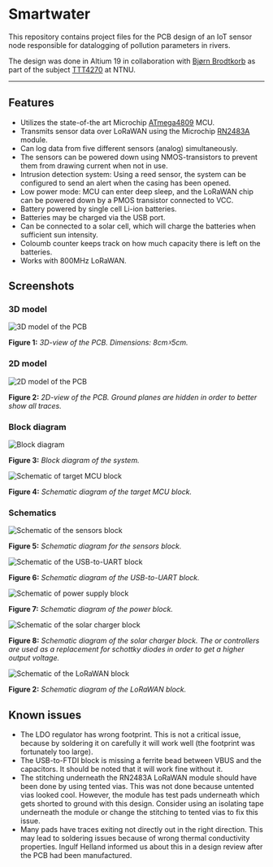 # Smartwater


This repository contains project files for the PCB design of an IoT sensor node responsible for datalogging of pollution parameters in rivers. 

The design was done in Altium 19 in collaboration with [Bjørn Brodtkorb](https://github.com/bjornbrodtkorb) as part of the subject [TTT4270](https://www.ntnu.no/studier/emner/TTT4270/2018) at NTNU.

---

## Features

* Utilizes the state-of-the art Microchip [ATmega4809](https://www.microchip.com/wwwproducts/en/ATMEGA4809) MCU.
* Transmits sensor data over LoRaWAN using the Microchip [RN2483A](https://www.microchip.com/wwwproducts/en/RN2483) module.
* Can log data from five different sensors (analog) simultaneously.
* The sensors can be powered down using NMOS-transistors to prevent them from drawing current when not in use.
* Intrusion detection system: Using a reed sensor, the system can be configured to send an alert when the casing has been opened.
* Low power mode: MCU can enter deep sleep, and the LoRaWAN chip can be powered down by a PMOS transistor connected to VCC.
* Battery powered by single cell Li-ion batteries.
* Batteries may be charged via the USB port.
* Can be connected to a solar cell, which will charge the batteries when sufficient sun intensity.
* Coloumb counter keeps track on how much capacity there is left on the batteries.
* Works with 800MHz LoRaWAN.


## Screenshots

### 3D model

![3D model of the PCB](./static/PCB_3D_Screenshot.png)

**Figure 1:** *3D-view of the PCB. Dimensions: 8cm☓5cm.*

### 2D model

![2D model of the PCB](./static/2D-view.png)

**Figure 2:** *2D-view of the PCB. Ground planes are hidden in order to better show all traces.*

### Block diagram

![Block diagram](./static/main_schematic.png)

**Figure 3:** *Block diagram of the system.*


![Schematic of target MCU block](./static/target-mcu_schematic.png)

**Figure 4:** *Schematic diagram of the target MCU block.*

### Schematics

![Schematic of the sensors block](./static/sensors_schematic.png)

**Figure 5:** *Schematic diagram for the sensors block.*


![Schematic of the USB-to-UART block](./static/usb-to-uart_schematic.png)

**Figure 6:** *Schematic diagram of the USB-to-UART block.*


![Schematic of power supply block](./static/power_schematic.png)

**Figure 7:** *Schematic diagram of the power block.*


![Schematic of the solar charger block](./static/solar-charger_schematic.png)

**Figure 8:** *Schematic diagram of the solar charger block. The or controllers are used as a replacement for schottky diodes in order to get a higher output voltage.*

![Schematic of the LoRaWAN block](./static/lorawan_schematic.png)

**Figure 2:** *Schematic diagram of the LoRaWAN block.*

## Known issues

* The LDO regulator has wrong footprint. This is not a critical issue, because by soldering it on carefully it will work well (the footprint was fortunately too large).
* The USB-to-FTDI block is missing a ferrite bead between VBUS and the capacitors. It should be noted that it will work fine without it.
* The stitching underneath the RN2483A LoRaWAN module should have been done by using tented vias. This was not done because untented vias looked cool. However, the module has test pads underneath which gets shorted to ground with this design. Consider using an isolating tape underneath the module or change the stitching to tented vias to fix this issue.
* Many pads have traces exiting not directly out in the right direction. This may lead to soldering issues because of wrong thermal conductivity properties. Ingulf Helland informed us about this in a design review after the PCB had been manufactured.